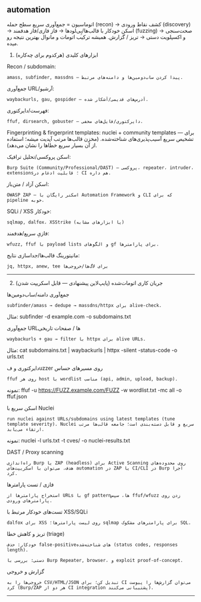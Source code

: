 ## automation

اتوماسیون = جمع‌آوری سریع سطح حمله (recon) → کشف نقاط ورودی (discovery) → اسکن خودکار با قالب‌ها/پِی‌لودها → فاز فازی/فاز هدفمند (fuzzing) → صحت‌سنجی و اکسپلویت دستی → تریز / گزارش. همیشه ترکیب اتومات و مانوال بهترین نتیجه رو میده.

1) ابزارهای کلیدی (هرکدوم برای چه‌کاره)

Recon / subdomain:
```
amass, subfinder, massdns — پیدا کردن ساب‌دومین‌ها و دامنه‌های مرتبط.
```
جمع‌آوری URL/آرشیو:
```
waybackurls, gau, gospider — آدرس‌های قدیمی/آشکار شده.
```
فهرست‌/دایرکتوری:
```
ffuf, dirsearch, gobuster — دایرکتوری/فایل‌های مخفی.
```
Fingerprinting & fingerprint templates: nuclei + community templates — برای تشخیص سریع آسیب‌پذیری‌های شناخته‌شده. (مخزن قالب‌ها مرتب آپدیت میشه؛ استفاده از آن بسیار سریع خطاها را نشان می‌دهد). 

اسکن پروکسی/تحلیل ترافیک: 
```
Burp Suite (Community/Professional/DAST) — پروکسی، repeater، intruder، extensions؛ قابلیت ادغام در CI هم داره. 
```


اسکن آزاد / متن‌باز:
```
OWASP ZAP — اسکنر رایگان با Automation Framework و CLI که برای pipeline خوبه. 
```


SQLi / XSS خودکار:
```
sqlmap, dalfox، XSStrike (یا ابزارهای مشابه)
```

فازیِ سریع/هدفمند:
```
wfuzz, ffuf با payload lists و الگوهای gf برای پارامترها.
```
مانیتورینگ قالب‌ها/جداسازی نتایج:
```
jq, httpx, anew, tee برای لاگ‌ها/خروجی‌ها
```

---

2) جریان کاری اتومات‌شده (پایپ‌لاین پیشنهادی — قابل اسکریپت شدن)

جمع‌آوری دامنه/ساب‌دومین‌ها

```
subfinder/amass → dedupe → massdns/httpx برای alive-check.
```
مثال: subfinder -d example.com -o subdomains.txt

جمع‌آوری URLها / صفحات تاریخی
```
waybackurls + gau → filter با httpx برای alive URLs.
```
مثال: cat subdomains.txt | waybackurls | httpx -silent -status-code -o urls.txt

دایرکتوری و فuzzer روی مسیرهای حساس
```
ffuf روی هر host با wordlist مناسب (api, admin, upload, backup).
```
نمونه: ffuf -u https://FUZZ.example.com/FUZZ -w wordlist.txt -mc all -o ffuf.json

اسکن سریع با Nuclei
```
run nuclei against URLs/subdomains using latest templates (tune template severity). Nuclei سریع و قابل دسته‌بندی است؛ جامعه قالب‌ها مرتب ارتقاء می‌یابد. 
```

نمونه: nuclei -l urls.txt -t cves/ -o nuclei-results.txt

DAST / Proxy scanning

```
راه‌اندازی Burp یا ZAP (headless) برای Active Scanning روی محدوده‌های هدف. می‌توان با اسکریپت‌های automation در ZAP یا CI/CLI در Burp اجرا کرد. 
```

فازی / تست پارامترها
```
استخراج پارامترها از URLs با gf pattern‌ها، سپس ffuf/wfuzz زدن روی پارامترهای ورودی.
```
تست‌های خودکار مرتبط با XSS/SQLi
```
dalfox برای XSS روی لیست پارامترها؛ sqlmap برای پارامترهای مشکوک SQL.
```
تریز و کاهش خطا (triage)
```
خودکار: حذف false-positiveهای شناخته‌شده (status codes, responses length).

دستی: بررسی با Burp Repeater, browser، و exploit proof-of-concept.
```
گزارش و خروجی
```
خروجی‌ها را به CSV/HTML/JSON تبدیل کن؛ برای CI می‌توان گزارش‌ها را پیوست کرد (Burp/ZAP هر دو از CI integration پشتیبانی می‌کنند).
```
---
